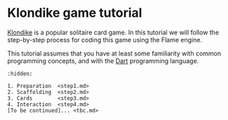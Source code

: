 # Klondike game tutorial

[Klondike] is a popular solitaire card game. In this tutorial we will follow the step-by-step
process for coding this game using the Flame engine.

This tutorial assumes that you have at least some familiarity with common programming concepts, and
with the [Dart] programming language.


[Dart]: https://dart.dev/overview
[Klondike]: https://en.wikipedia.org/wiki/Klondike_(solitaire)

```{toctree}
:hidden:

1. Preparation  <step1.md>
2. Scaffolding  <step2.md>
3. Cards        <step3.md>
4. Interaction  <step4.md>
[To be continued]... <tbc.md>
```
